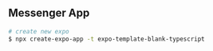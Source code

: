## Messenger App

```sh
# create new expo
$ npx create-expo-app -t expo-template-blank-typescript


```
